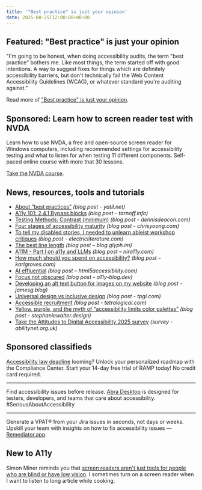 ```yaml
---
title: '"Best practice" is just your opinion'
date: 2025-08-25T12:00:08+00:00
---
```


## Featured: "Best practice" is just your opinion

"I'm going to be honest, when doing accessibility audits, the term "best practice" bothers me. Like most things, the term started off with good intentions. A way to suggest fixes for things which are definitely accessibility barriers, but don't technically fail the Web Content Accessibility Guidelines (WCAG), or whatever standard you're auditing against."

Read more of ["Best practice" is just your opinion](https://www.craigabbott.co.uk/blog/best-practice-is-just-your-opinion/).

## Sponsored: Learn how to screen reader test with NVDA

Learn how to use NVDA, a free and open-source screen reader for Windows computers, including recommended settings for accessibility testing and what to listen for when testing 11 different components. Self-paced online course with more that 30 lessons.

[Take the NVDA course](https://equalizedigital.com/learn/courses/nvda-screen-reader-testing-for-windows/?utm_source=A11yWeekly&utm_medium=sponsored
).

## News, resources, tools and tutorials

- [About “best practices”](https://yatil.net/blog/about-best-practices) *(blog post - yatil.net)*
- [A11y 101: 2.4.1 Bypass blocks](https://tarnoff.info/2025/08/04/a11y-101-2-4-1-bypass-blocks/) *(blog post - tarnoff.info)*
- [Testing Methods: Contrast (minimum)](https://www.dennisdeacon.com/web/accessibility/testing-methods-contrast-minimum/) *(blog post - dennisdeacon.com)*
- [Four stages of accessibility maturity](https://chrisyoong.com/blog/accessibiltiy-maturity-model) *(blog post - chrisyoong.com)*
- [To tell my disabled stories, I needed to unlearn ableist workshop critiques](https://electricliterature.com/to-tell-my-disabled-stories-i-needed-to-unlearn-ableist-workshop-critiques/) *(blog post - electricliterature.com)*
- [The best line length](https://blog.glyph.im/2025/08/the-best-line-length.html) *(blog post – blog.glyph.im)*
- [A11M - Part I on a11y and LLMs](https://www.nira11y.com/post/a11m-part-i-on-a11y-and-llms) *(blog post – nira11y.com)*
- [How much should you spend on accessibility?](https://karlgroves.com/how-much-should-you-spend-on-accessibility/) *(blog post – karlgroves.com)*
- [AI effluential](https://html5accessibility.com/stuff/2025/08/15/ai-effluential/) *(blog post – html5accessibility.com)*
- [Focus not obscured](https://a11y-blog.dev/en/articles/wcag-focus-not-obscured/) *(blog post - a11y-blog.dev)*
- [Developing an alt text button for images on my website](https://jamesg.blog/2025/08/17/alt-text-button) *(blog post - jamesg.blog)*
- [Universal design vs inclusive design](https://www.tpgi.com/universal-design-vs-inclusive-design/) *(blog post - tpgi.com)*
- [Accessible recruitment](https://tetralogical.com/blog/2025/08/19/accessible-recruitment/) *(blog post - tetralogical.com)*
- [Yellow, purple, and the myth of “accessibility limits color palettes”](https://stephaniewalter.design/blog/yellow-purple-and-the-myth-of-accessibility-limits-color-palettes/) *(blog post - stephaniewalter.design)*
- [Take the Attitudes to Digital Accessibility 2025 survey](https://abilitynet.org.uk/resources/digital-accessibility/attitudes-to-digital-accessibility) *(survey - abilitynet.org.uk)*

## Sponsored classifieds

[Accessibility law deadline](https://accessibleweb.com/pricing/?utm_source=a11y_weekly&utm_medium=ad&utm_campaign=a11y_top_ad) looming? Unlock your personalized roadmap with the Compliance Center. Start your 14-day free trial of RAMP today! No credit card required.

---

Find accessibility issues before release. [Abra Desktop](http://abra.id/a11ydesktop) is designed for testers, developers, and teams that care about accessibility. #SeriousAboutAccessibility

---

Generate a VPAT® from your Jira issues in seconds, not days or weeks. Upskill your team with insights on how to fix accessibility issues — [Remediator.app](https://remediator.app/).

## New to A11y

Simon Miner reminds you that [screen readers aren't just tools for people who are blind or have low vision](https://pedalpoint.com/2025/08/you-dont-have-to-be-blind-to-use-a-screen-reader/). I sometimes turn on a screen reader when I want to listen to long article while cooking.
